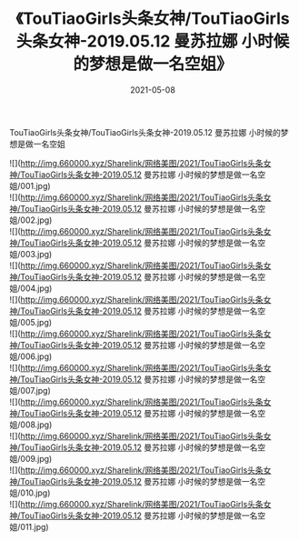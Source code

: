 ﻿---
layout: post
title:  《TouTiaoGirls头条女神/TouTiaoGirls头条女神-2019.05.12 曼苏拉娜 小时候的梦想是做一名空姐》
date:   2021-05-08
img: http://img.660000.xyz/Sharelink/网络美图/2021/TouTiaoGirls头条女神/TouTiaoGirls头条女神-2019.05.12 曼苏拉娜 小时候的梦想是做一名空姐/000.jpg
categories: [美女, 清纯, 唯美]
---

TouTiaoGirls头条女神/TouTiaoGirls头条女神-2019.05.12 曼苏拉娜 小时候的梦想是做一名空姐

 ![](http://img.660000.xyz/Sharelink/网络美图/2021/TouTiaoGirls头条女神/TouTiaoGirls头条女神-2019.05.12 曼苏拉娜 小时候的梦想是做一名空姐/001.jpg) <br>![](http://img.660000.xyz/Sharelink/网络美图/2021/TouTiaoGirls头条女神/TouTiaoGirls头条女神-2019.05.12 曼苏拉娜 小时候的梦想是做一名空姐/002.jpg) <br>![](http://img.660000.xyz/Sharelink/网络美图/2021/TouTiaoGirls头条女神/TouTiaoGirls头条女神-2019.05.12 曼苏拉娜 小时候的梦想是做一名空姐/003.jpg) <br>![](http://img.660000.xyz/Sharelink/网络美图/2021/TouTiaoGirls头条女神/TouTiaoGirls头条女神-2019.05.12 曼苏拉娜 小时候的梦想是做一名空姐/004.jpg) <br>![](http://img.660000.xyz/Sharelink/网络美图/2021/TouTiaoGirls头条女神/TouTiaoGirls头条女神-2019.05.12 曼苏拉娜 小时候的梦想是做一名空姐/005.jpg) <br>![](http://img.660000.xyz/Sharelink/网络美图/2021/TouTiaoGirls头条女神/TouTiaoGirls头条女神-2019.05.12 曼苏拉娜 小时候的梦想是做一名空姐/006.jpg) <br>![](http://img.660000.xyz/Sharelink/网络美图/2021/TouTiaoGirls头条女神/TouTiaoGirls头条女神-2019.05.12 曼苏拉娜 小时候的梦想是做一名空姐/007.jpg) <br>![](http://img.660000.xyz/Sharelink/网络美图/2021/TouTiaoGirls头条女神/TouTiaoGirls头条女神-2019.05.12 曼苏拉娜 小时候的梦想是做一名空姐/008.jpg) <br>![](http://img.660000.xyz/Sharelink/网络美图/2021/TouTiaoGirls头条女神/TouTiaoGirls头条女神-2019.05.12 曼苏拉娜 小时候的梦想是做一名空姐/009.jpg) <br>![](http://img.660000.xyz/Sharelink/网络美图/2021/TouTiaoGirls头条女神/TouTiaoGirls头条女神-2019.05.12 曼苏拉娜 小时候的梦想是做一名空姐/010.jpg) <br>![](http://img.660000.xyz/Sharelink/网络美图/2021/TouTiaoGirls头条女神/TouTiaoGirls头条女神-2019.05.12 曼苏拉娜 小时候的梦想是做一名空姐/011.jpg) <br>